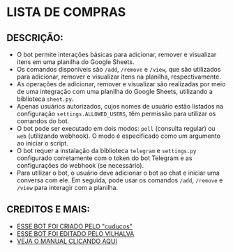 # LISTA DE COMPRAS
## DESCRIÇÃO:
- O bot permite interações básicas para adicionar, remover e visualizar itens em uma planilha do Google Sheets.
- Os comandos disponíveis são `/add`, `/remove` e `/view`, que são utilizados para adicionar, remover e visualizar itens na planilha, respectivamente.
- As operações de adicionar, remover e visualizar são realizadas por meio de uma integração com uma planilha do Google Sheets, utilizando a biblioteca `sheet.py`.
- Apenas usuários autorizados, cujos nomes de usuário estão listados na configuração `settings.ALLOWED_USERS`, têm permissão para utilizar os comandos do bot.
- O bot pode ser executado em dois modos: `poll` (consulta regular) ou `web` (utilizando webhook). O modo é especificado como um argumento ao iniciar o script.
- O bot requer a instalação da biblioteca `telegram` e `settings.py` configurado corretamente com o token do bot Telegram e as configurações do webhook (se necessário).
- Para utilizar o bot, o usuário deve adicionar o bot ao chat e iniciar uma conversa com ele. Em seguida, pode usar os comandos `/add`, `/remove` e `/view` para interagir com a planilha.

## CREDITOS E MAIS:
* [ESSE BOT FOI CRIADO PELO "cuducos"](https://github.com/cuducos/lista-de-compras)
* [ESSE BOT FOI EDITADO PELO VILHALVA](https://github.com/VILHALVA)
* [VEJA O MANUAL CLICANDO AQUI](./MANUAL.md)